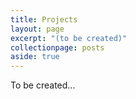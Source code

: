 ```yaml
---
title: Projects
layout: page
excerpt: "(to be created)"
collectionpage: posts
aside: true
---
```


To be created...
